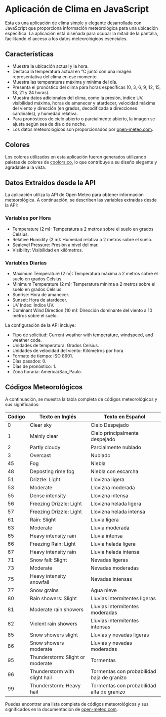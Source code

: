 # Aplicación de Clima en JavaScript

Esta es una aplicación de clima simple y elegante desarrollada con JavaScript que proporciona información meteorológica para una ubicación específica. La aplicación está diseñada para ocupar la mitad de la pantalla, facilitando el acceso a los datos meteorológicos esenciales.

## Características

- Muestra la ubicación actual y la hora.
- Destaca la temperatura actual en °C junto con una imagen representativa del clima en ese momento.
- Muestra las temperaturas máxima y mínima del día.
- Presenta el pronóstico del clima para horas específicas (0, 3, 6, 9, 12, 15, 18, 21 y 24 horas).
- Muestra datos adicionales del clima, como la presión, índice UV, visibilidad máxima, horas de amanecer y atardecer, velocidad máxima del viento y dirección (en grados, decodificada a direcciones cardinales), y humedad relativa.
- Para pronósticos de cielo abierto o parcialmente abierto, la imagen se ajusta según sea de día o de noche.
- Los datos meteorológicos son proporcionados por [open-meteo.com](https://open-meteo.com/).

## Colores

Los colores utilizados en esta aplicación fueron generados utilizando paletas de colores de [coolors.co](https://coolors.co/), lo que contribuye a su diseño elegante y agradable a la vista.

## Datos Extraídos desde la API

La aplicación utiliza la API de Open Meteo para obtener información meteorológica. A continuación, se describen las variables extraídas desde la API:

### Variables por Hora

- Temperature (2 m): Temperatura a 2 metros sobre el suelo en grados Celsius.
- Relative Humidity (2 m): Humedad relativa a 2 metros sobre el suelo.
- Sealevel Pressure: Presión a nivel del mar.
- Visibility: Visibilidad en kilómetros.

### Variables Diarias

- Maximum Temperature (2 m): Temperatura máxima a 2 metros sobre el suelo en grados Celsius.
- Minimum Temperature (2 m): Temperatura mínima a 2 metros sobre el suelo en grados Celsius.
- Sunrise: Hora de amanecer.
- Sunset: Hora de atardecer.
- UV Index: Índice UV.
- Dominant Wind Direction (10 m): Dirección dominante del viento a 10 metros sobre el suelo.

La configuración de la API incluye:

- Tipo de solicitud: Current weather with temperature, windspeed, and weather code.
- Unidades de temperatura: Grados Celsius.
- Unidades de velocidad del viento: Kilómetros por hora.
- Formato de tiempo: ISO 8601.
- Días pasados: 0.
- Días de pronóstico: 1.
- Zona horaria: America/Sao_Paulo.

## Códigos Meteorológicos

A continuación, se muestra la tabla completa de códigos meteorológicos y sus significados:

| Código | Texto en Inglés                | Texto en Español               |
|--------|--------------------------------|--------------------------------|
| 0      | Clear sky                      | Cielo Despejado                |
| 1      | Mainly clear                   | Cielo principalmente despejado |
| 2      | Partly cloudy                  | Parcialmente nublado           |
| 3      | Overcast                       | Nublado                        |
| 45     | Fog                            | Niebla                         |
| 48     | Deposting rime fog             | Niebla con escarcha            |
| 51     | Drizzle: Light                 | Llovizna ligera                |
| 53     | Moderate                       | Llovizna moderada              |
| 55     | Dense intensity                | Llovizna intensa               |
| 56     | Freezing Drizzle: Light        | Llovizna helada ligera         |
| 57     | Freezing Drizzle: Light        | Llovizna helada intensa        |
| 61     | Rain: Slight                   | Lluvia ligera                  |
| 63     | Moderate                       | Lluvia moderada                |
| 65     | Heavy intensity rain            | Lluvia intensa                 |
| 66     | Freezing Rain: Light           | Lluvia helada ligera           |
| 67     | Heavy intensity rain            | Lluvia helada intensa          |
| 71     | Snow fall: Slight              | Nevadas ligeras                |
| 73     | Moderate                       | Nevadas moderadas              |
| 75     | Heavy intensity snowfall       | Nevadas intensas               |
| 77     | Snow grains                    | Agua nieve                     |
| 80     | Rain showers: Slight           | Lluvias intermitentes ligeras  |
| 81     | Moderate rain showers          | Lluvias intermitentes moderadas|
| 82     | Violent rain showers           | Lluvias intermitentes intensas |
| 85     | Snow showers slight            | Lluvias y nevadas ligeras      |
| 86     | Snow showers moderate          | Lluvias y nevadas moderadas    |
| 95     | Thunderstorm: Slight or moderate | Tormentas                      |
| 96     | Thunderstorm with slight hail  | Tormentas con probabilidad baja de granizo |
| 99     | Thunderstorm: Heavy hail       | Tormentas con probabilidad alta de granizo |

Puedes encontrar una lista completa de códigos meteorológicos y sus significados en la documentación de [open-meteo.com](https://open-meteo.com/).

